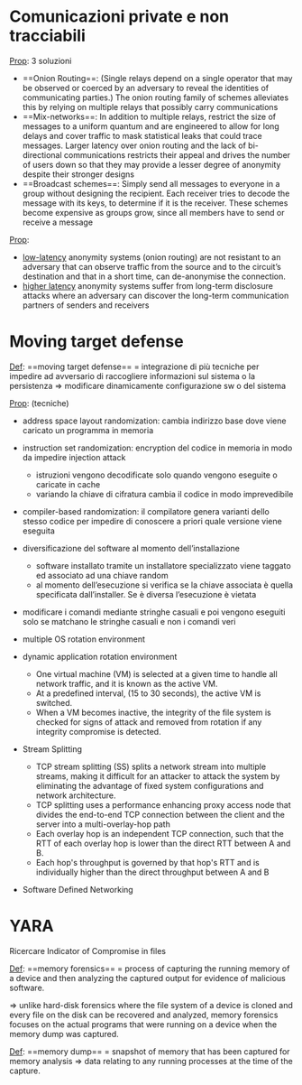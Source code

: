 # Comunicazioni private e non tracciabili

<u>Prop</u>: 3 soluzioni
- ==Onion Routing==: (Single relays depend on a single operator that may be observed or coerced by an adversary to reveal the identities of communicating parties.) The onion routing family of schemes alleviates this by relying on multiple relays that possibly carry communications
- ==Mix-networks==: In addition to multiple relays, restrict the size of messages to a uniform quantum and are engineered to allow for long delays and cover traffic to mask statistical leaks that could trace messages. Larger latency over onion routing and the lack of bi-directional communications restricts their appeal and drives the number of users down so that they may provide a lesser degree of anonymity despite their stronger designs
- ==Broadcast schemes==: Simply send all messages to everyone in a group without designing the recipient. Each receiver tries to decode the message with its keys, to determine if it is the receiver. These schemes become expensive as groups grow, since all members have to send or receive a message

<u>Prop</u>:
- <u>low-latency</u> anonymity systems (onion routing) are not resistant to an adversary that can observe traffic from the source and to the circuit’s destination and that in a short time, can de-anonymise the connection.
- <u>higher latency</u> anonymity systems suffer from long-term disclosure attacks where an adversary can discover the long-term communication partners of senders and receivers


# Moving target defense

<u>Def</u>: ==moving target defense== = integrazione di più tecniche per impedire ad avversario di raccogliere informazioni sul sistema o la persistenza
	=> modificare dinamicamente configurazione sw o del sistema

<u>Prop</u>: (tecniche)
- address space layout randomization: cambia indirizzo base dove viene caricato un programma in memoria
- instruction set randomization: encryption del codice in memoria in modo da impedire injection attack
	- istruzioni vengono decodificate solo quando vengono eseguite o caricate in cache
	- variando la chiave di cifratura cambia il codice in modo imprevedibile
- compiler-based randomization: il compilatore genera varianti dello stesso codice per impedire di conoscere a priori quale versione viene eseguita
- diversificazione del software al momento dell’installazione
	- software installato tramite un installatore specializzato viene taggato ed associato ad una chiave random
	- al momento dell’esecuzione si verifica se la chiave associata è quella specificata dall’installer. Se è diversa l’esecuzione è vietata
- modificare i comandi mediante stringhe casuali e poi vengono eseguiti solo se matchano le stringhe casuali e non i comandi veri
- multiple OS rotation environment
- dynamic application rotation environment
	 - One virtual machine (VM) is selected at a given time to handle all network traffic, and it is known as the active VM.
	 - At a predefined interval, (15 to 30 seconds), the active VM is switched.
	 - When a VM becomes inactive, the integrity of the file system is checked for signs of attack and removed from rotation if any integrity compromise is detected. 

- Stream Splitting 
	- TCP stream splitting (SS) splits a network stream into multiple streams, making it difficult for an attacker to attack the system by eliminating the advantage of fixed system configurations and network architecture.
	- TCP splitting uses a performance enhancing proxy access node that divides the end-to-end TCP connection between the client and the server into a multi-overlay-hop path
	- Each overlay hop is an independent TCP connection, such that the RTT of each overlay hop is lower than the direct RTT between A and B.
	- Each hop's throughput is governed by that hop's RTT and is individually higher than the direct throughput between A and B
- Software Defined Networking


# YARA 
Ricercare Indicator of Compromise in files

<u>Def</u>: ==memory forensics== = process of capturing the running memory of a device and then analyzing the captured output for evidence of malicious software.

=> unlike hard-disk forensics where the file system of a device is cloned and every file on the disk can be recovered and analyzed, memory forensics focuses on the actual programs that were running on a device when the memory dump was captured.


<u>Def</u>: ==memory dump== = snapshot of memory that has been captured for memory analysis 
=> data relating to any running processes at the time of the capture.
